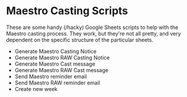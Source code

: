 # Maestro Casting Scripts

These are some handy (/hacky) Google Sheets scripts to help with the Maestro casting process. They work, but they're not all pretty, and very dependent on the specific structure of the particular sheets.

* Generate Maestro Casting Notice
* Generate Maestro RAW Casting Notice
* Generate Maestro Cast message
* Generate Maestro RAW Cast message
* Send Maestro reminder email
* Send Maestro RAW reminder email
* Create new week
